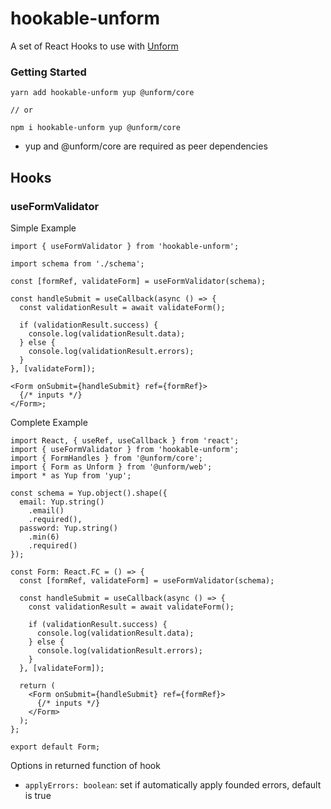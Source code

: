 # hookable-unform

A set of React Hooks to use with [Unform](https://unform.dev/)

### Getting Started

```
yarn add hookable-unform yup @unform/core

// or

npm i hookable-unform yup @unform/core
```

- yup and @unform/core are required as peer dependencies

## Hooks

### useFormValidator

Simple Example

```tsx
import { useFormValidator } from 'hookable-unform';

import schema from './schema';

const [formRef, validateForm] = useFormValidator(schema);

const handleSubmit = useCallback(async () => {
  const validationResult = await validateForm();

  if (validationResult.success) {
    console.log(validationResult.data);
  } else {
    console.log(validationResult.errors);
  }
}, [validateForm]);

<Form onSubmit={handleSubmit} ref={formRef}>
  {/* inputs */}
</Form>;
```

Complete Example

```tsx
import React, { useRef, useCallback } from 'react';
import { useFormValidator } from 'hookable-unform';
import { FormHandles } from '@unform/core';
import { Form as Unform } from '@unform/web';
import * as Yup from 'yup';

const schema = Yup.object().shape({
  email: Yup.string()
    .email()
    .required(),
  password: Yup.string()
    .min(6)
    .required()
});

const Form: React.FC = () => {
  const [formRef, validateForm] = useFormValidator(schema);

  const handleSubmit = useCallback(async () => {
    const validationResult = await validateForm();

    if (validationResult.success) {
      console.log(validationResult.data);
    } else {
      console.log(validationResult.errors);
    }
  }, [validateForm]);

  return (
    <Form onSubmit={handleSubmit} ref={formRef}>
      {/* inputs */}
    </Form>
  );
};

export default Form;
```

Options in returned function of hook

- `applyErrors: boolean`: set if automatically apply founded errors, default is true
